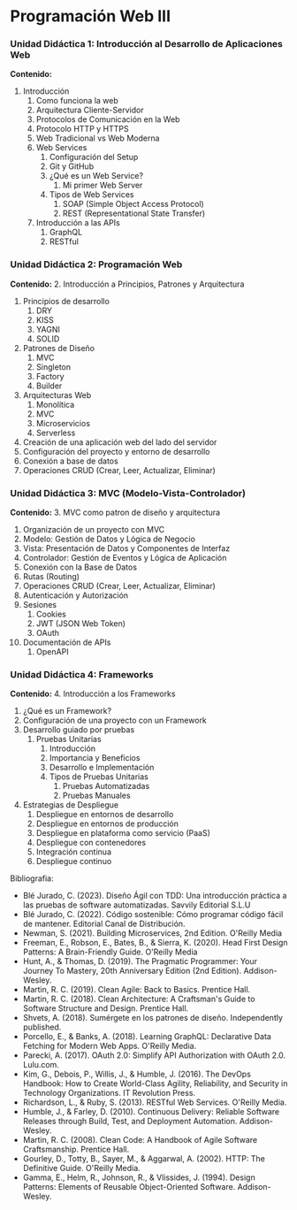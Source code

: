 # Programación Web III

### Unidad Didáctica 1: Introducción al Desarrollo de Aplicaciones Web

**Contenido:**

1. Introducción
   1. Como funciona la web
   2. Arquitectura Cliente-Servidor
   3. Protocolos de Comunicación en la Web
   4. Protocolo HTTP y HTTPS
   5. Web Tradicional vs Web Moderna
   6. Web Services
      1. Configuración del Setup
      2. Git y GitHub
      3. ¿Qué es un Web Service?
         1. Mi primer Web Server
      4. Tipos de Web Services
            1. SOAP (Simple Object Access Protocol)
            2. REST (Representational State Transfer)
   7. Introducción a las APIs
      1. GraphQL
      2. RESTful
### Unidad Didáctica 2: Programación Web 

**Contenido:**
2. Introducción a Principios, Patrones y Arquitectura
   1. Principios de desarrollo
      1. DRY
      2. KISS
      3. YAGNI
      4. SOLID
   2. Patrones de Diseño
      1. MVC
      2. Singleton
      3. Factory
      4. Builder
   3. Arquitecturas Web
      1. Monolítica
      2. MVC
      3. Microservicios
      4. Serverless
3. Creación de una aplicación web del lado del servidor
4. Configuración del proyecto y entorno de desarrollo
5. Conexión a base  de datos
6. Operaciones CRUD (Crear, Leer, Actualizar, Eliminar)


### Unidad Didáctica 3: MVC (Modelo-Vista-Controlador) 

**Contenido:**
3.  MVC como patron de diseño y arquitectura
  1. Organización de un proyecto con MVC  
  2. Modelo: Gestión de Datos y Lógica de Negocio
  3. Vista: Presentación de Datos y Componentes de Interfaz
  4. Controlador: Gestión de Eventos y Lógica de Aplicación
  5. Conexión con la Base de Datos
  6. Rutas (Routing)
  7. Operaciones CRUD (Crear, Leer, Actualizar, Eliminar)
  8.  Autenticación y Autorización
  9.  Sesiones
      1.  Cookies
      2.  JWT (JSON Web Token)
      3.  OAuth
  10. Documentación de APIs
      1.  OpenAPI
### Unidad Didáctica 4: Frameworks

**Contenido:**
4. Introducción a los Frameworks
   1. ¿Qué es un Framework?
   2. Configuración de una proyecto con un Framework
   3. Desarrollo guiado por pruebas
      1. Pruebas Unitarias
         1. Introducción
         2. Importancia y Beneficios
         3. Desarrollo e Implementación
         4. Tipos  de Pruebas Unitarias
            1. Pruebas Automatizadas
            2. Pruebas Manuales
   4. Estrategias de Despliegue
      1. Despliegue en entornos de desarrollo
      2. Despliegue en entornos de producción
      3. Despliegue en plataforma como servicio (PaaS)
      4. Despliegue con contenedores
      5. Integración continua
      6. Despliegue continuo

Bibliografia:
- Blé Jurado, C. (2023). Diseño Ágil con TDD: Una introducción práctica a las pruebas de software automatizadas.  Savvily Editorial S.L.U
- Blé Jurado, C. (2022). Código sostenible: Cómo programar código fácil de mantener. Editorial Canal de Distribución.
- Newman, S. (2021). Building Microservices, 2nd Edition. O'Reilly Media
- Freeman, E., Robson, E., Bates, B., & Sierra, K. (2020). Head First Design Patterns: A Brain-Friendly Guide. O'Reilly Media
- Hunt, A., & Thomas, D. (2019). The Pragmatic Programmer: Your Journey To Mastery, 20th Anniversary Edition (2nd Edition). Addison-Wesley.
- Martin, R. C. (2019). Clean Agile: Back to Basics. Prentice Hall.
- Martin, R. C. (2018). Clean Architecture: A Craftsman's Guide to Software Structure and Design. Prentice Hall.
- Shvets, A. (2018). Sumérgete en los patrones de diseño. Independently published.
- Porcello, E., & Banks, A. (2018). Learning GraphQL: Declarative Data Fetching for Modern Web Apps. O'Reilly Media.
- Parecki, A. (2017). OAuth 2.0: Simplify API Authorization with OAuth 2.0. Lulu.com.
- Kim, G., Debois, P., Willis, J., & Humble, J. (2016). The DevOps Handbook: How to Create World-Class Agility, Reliability, and Security in Technology Organizations. IT Revolution Press.
- Richardson, L., & Ruby, S. (2013). RESTful Web Services. O'Reilly Media.
- Humble, J., & Farley, D. (2010). Continuous Delivery: Reliable Software Releases through Build, Test, and Deployment Automation. Addison-Wesley.
- Martin, R. C. (2008). Clean Code: A Handbook of Agile Software Craftsmanship. Prentice Hall.
- Gourley, D., Totty, B., Sayer, M., & Aggarwal, A. (2002). HTTP: The Definitive Guide. O'Reilly Media.
- Gamma, E., Helm, R., Johnson, R., & Vlissides, J. (1994). Design Patterns: Elements of Reusable Object-Oriented Software. Addison-Wesley.

